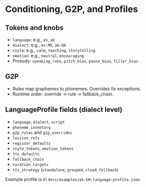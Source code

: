 # Conditioning, G2P, and Profiles

## Tokens and knobs

- `language`: e.g., `es`, `ak`
- `dialect`: e.g., `es-MX`, `ak-GH`
- `style`: e.g., `calm`, `teaching`, `storytelling`
- `emotion`: e.g., `neutral`, `encouraging`
- Prosody: `speaking_rate`, `pitch_bias`, `pause_bias`, `filler_bias`

## G2P

- Rules map graphemes to phonemes. Overrides fix exceptions.
- Runtime order: override → rule → fallback_chain.

## LanguageProfile fields (dialect level)

- `language`, `dialect`, `script`
- `phoneme_inventory`
- `g2p_rules` and `g2p_overrides`
- `lexicon_refs`
- `register_defaults`
- `style_tokens`, `emotion_tokens`
- `tts_defaults`
- `fallback_chain`
- `curation_targets`
- `tts_strategy` (`standalone`, `grouped`, `cloud_fallback`)

Example profile is in `docs/examples/ak-GH.language-profile.json`.
